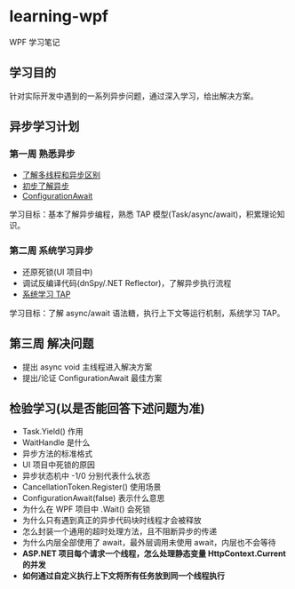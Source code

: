 # learning-wpf
WPF 学习笔记

## 学习目的
针对实际开发中遇到的一系列异步问题，通过深入学习，给出解决方案。

## 异步学习计划

### 第一周 熟悉异步
* [了解多线程和异步区别](https://www.cnblogs.com/tdws/p/6172207.html)
* [初步了解异步](https://docs.microsoft.com/zh-cn/archive/msdn-magazine/2013/march/async-await-best-practices-in-asynchronous-programming)
* [ConfigurationAwait](https://devblogs.microsoft.com/dotnet/configureawait-faq/)

学习目标：基本了解异步编程，熟悉 TAP 模型(Task/async/await)，积累理论知识。

### 第二周 系统学习异步
* 还原死锁(UI 项目中)
* 调试反编译代码(dnSpy/.NET Reflector)，了解异步执行流程
* [系统学习 TAP](https://docs.microsoft.com/zh-cn/dotnet/standard/asynchronous-programming-patterns/task-based-asynchronous-pattern-tap)

学习目标：了解 async/await 语法糖，执行上下文等运行机制，系统学习 TAP。

## 第三周 解决问题
* 提出 async void 主线程进入解决方案
* 提出/论证 ConfigurationAwait 最佳方案

## 检验学习(以是否能回答下述问题为准)
* Task.Yield() 作用
* WaitHandle 是什么
* 异步方法的标准格式
* UI 项目中死锁的原因
* 异步状态机中 -1/0 分别代表什么状态
* CancellationToken.Register() 使用场景
* ConfigurationAwait(false) 表示什么意思
* 为什么在 WPF 项目中 .Wait() 会死锁
* 为什么只有遇到真正的异步代码块时线程才会被释放
* 怎么封装一个通用的超时处理方法，且不阻断异步的传递
* 为什么内层全部使用了 await，最外层调用未使用 await，内层也不会等待
* **ASP.NET 项目每个请求一个线程，怎么处理静态变量 HttpContext.Current 的并发**
* **如何通过自定义执行上下文将所有任务放到同一个线程执行**
